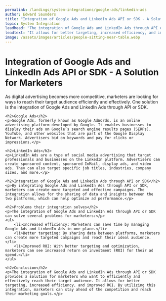 ```yaml
---
permalink: /landings/system-integrations/google-ads/linkedin-ads
author: Edward Saunders
title: "Integration of Google Ads and LinkedIn Ads API or SDK - A Solution for Marketers"
topic: System Integration
leadhead: "The integration of Google Ads and LinkedIn Ads through API or SDK provides a solution for marketers who want to efficiently and effectively reach their target audience"
leadtext: "It allows for better targeting, increased efficiency, and improved ROI. By utilizing this integration, marketers can stay ahead of the competition and reach their marketing goals."
image: /assets/images/articles/people-sitting-near-table.webp
---
```

<div class="arttext">	<h1>Integration of Google Ads and LinkedIn Ads API or SDK - A Solution for Marketers</h1>
	<p>As digital advertising becomes more competitive, marketers are looking for ways to reach their target audience efficiently and effectively. One solution is the integration of Google Ads and LinkedIn Ads through API or SDK.</p>

	<h2>Google Ads</h2>
	<p>Google Ads, formerly known as Google AdWords, is an online advertising platform developed by Google. It enables businesses to display their ads on Google’s search engine results pages (SERPs), YouTube, and other websites that are part of the Google Display Network. Advertisers bid on keywords and pay for clicks or impressions.</p>

	<h2>LinkedIn Ads</h2>
	<p>LinkedIn Ads are a type of social media advertising that target professionals and businesses on the LinkedIn platform. Advertisers can create sponsored content, sponsored InMail, display ads, and video ads. They can also target specific job titles, industries, company sizes, and more.</p>

	<h2>Integration of Google Ads and LinkedIn Ads through API or SDK</h2>
	<p>By integrating Google Ads and LinkedIn Ads through API or SDK, marketers can create more targeted and effective campaigns. The integration allows for the sharing of data and insights between the two platforms, which can help optimize ad performance.</p>

	<h2>Problems their integration solves</h2>
	<p>The integration of Google Ads and LinkedIn Ads through API or SDK can solve several problems for marketers:</p>
	<ul>
		<li>Increased efficiency: Marketers can save time by managing Google Ads and LinkedIn Ads in one place.</li>
		<li>Better targeting: By sharing data between platforms, marketers can create more targeted campaigns and reach their ideal audience.</li>
		<li>Improved ROI: With better targeting and optimization, marketers can see increased return on investment (ROI) for their ad spend.</li>
	</ul>

	<h2>Conclusion</h2>
	<p>The integration of Google Ads and LinkedIn Ads through API or SDK provides a solution for marketers who want to efficiently and effectively reach their target audience. It allows for better targeting, increased efficiency, and improved ROI. By utilizing this integration, marketers can stay ahead of the competition and reach their marketing goals.</p>
</div>